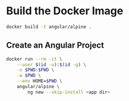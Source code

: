 Build the Docker Image
================================================================================
```sh
docker build -t angular/alpine .
```

Create an Angular Project
--------------------------------------------------------------------------------
```sh
docker run --rm -it \
    --user $(id -u):$(id -g) \
    -v $PWD:$PWD \
    -w $PWD \
    --env HOME=$PWD \
    angular/alpine \
        ng new --skip-install <app dir>
```
